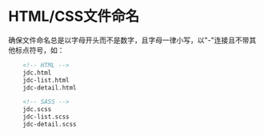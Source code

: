 # HTML/CSS文件命名

确保文件命名总是以字母开头而不是数字，且字母一律小写，以"-"连接且不带其他标点符号，如：

``` html
	<!-- HTML -->
	jdc.html
	jdc-list.html
	jdc-detail.html

	<!-- SASS -->
	jdc.scss
	jdc-list.scss
	jdc-detail.scss
```

